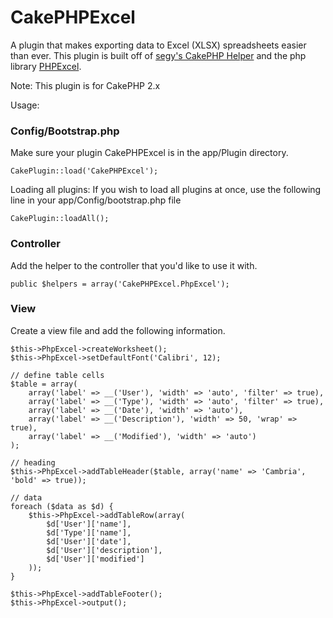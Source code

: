 CakePHPExcel
============

A plugin that makes exporting data to Excel (XLSX) spreadsheets easier than ever. This plugin is built off of [segy's CakePHP Helper](https://github.com/segy/PhpExcel) and the php library [PHPExcel](http://phpexcel.codeplex.com/).

Note: This plugin is for CakePHP 2.x

Usage:

### Config/Bootstrap.php

Make sure your plugin CakePHPExcel is in the app/Plugin directory.

```
CakePlugin::load('CakePHPExcel');
```

Loading all plugins: If you wish to load all plugins at once, use the following line in your app/Config/bootstrap.php file

```
CakePlugin::loadAll();
```

### Controller

Add the helper to the controller that you'd like to use it with.

```
public $helpers = array('CakePHPExcel.PhpExcel'); 
```

### View

Create a view file and add the following information.

```
$this->PhpExcel->createWorksheet();
$this->PhpExcel->setDefaultFont('Calibri', 12);

// define table cells
$table = array(
	array('label' => __('User'), 'width' => 'auto', 'filter' => true),
	array('label' => __('Type'), 'width' => 'auto', 'filter' => true),
	array('label' => __('Date'), 'width' => 'auto'),
	array('label' => __('Description'), 'width' => 50, 'wrap' => true),
	array('label' => __('Modified'), 'width' => 'auto')
);

// heading
$this->PhpExcel->addTableHeader($table, array('name' => 'Cambria', 'bold' => true));

// data
foreach ($data as $d) {
	$this->PhpExcel->addTableRow(array(
		$d['User']['name'],
		$d['Type']['name'],
		$d['User']['date'],
		$d['User']['description'],
		$d['User']['modified']
	));
}

$this->PhpExcel->addTableFooter();
$this->PhpExcel->output();
```
